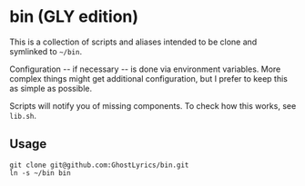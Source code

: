 # bin (GLY edition)

This is a collection of scripts and aliases intended to be clone and symlinked to `~/bin`.

Configuration -- if necessary -- is done via environment variables. More complex things might get additional configuration, but I prefer to keep this as simple as possible.

Scripts will notify you of missing components. To check how this works, see `lib.sh`.

## Usage

```shell
git clone git@github.com:GhostLyrics/bin.git
ln -s ~/bin bin
```

